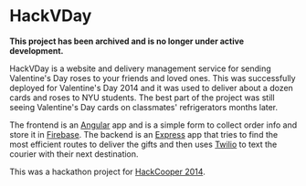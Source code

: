 # HackVDay

**This project has been archived and is no longer under active development.**

HackVDay is a website and delivery management service for sending Valentine's
Day roses to your friends and loved ones. This was successfully deployed for
Valentine's Day 2014 and it was used to deliver about a dozen cards and roses to
NYU students. The best part of the project was still seeing Valentine's Day
cards on classmates' refrigerators months later.

The frontend is an [Angular](https://angular.io/) app and is a simple form to
collect order info and store it in [Firebase](https://firebase.google.com/). The
backend is an [Express](https://expressjs.com/) app that tries to find the most
efficient routes to deliver the gifts and then uses
[Twilio](https://www.twilio.com/) to text the courier with their next
destination.

This was a hackathon project for [HackCooper 2014](https://hackcooper.org/).
